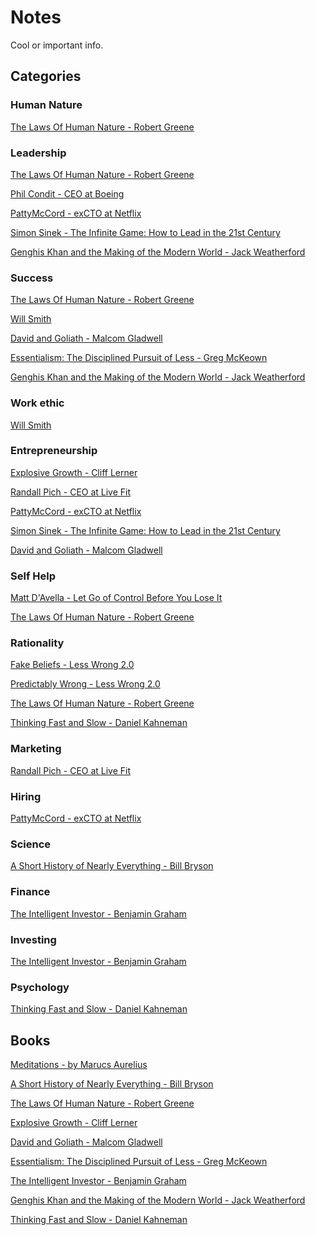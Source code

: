 # Notes
Cool or important info.

## Categories 

### Human Nature

[The Laws Of Human Nature - Robert Greene](Books/TheLawsOfHumanNature-RG.md)

### Leadership

[The Laws Of Human Nature - Robert Greene](Books/TheLawsOfHumanNature-RG.md)

[Phil Condit - CEO at Boeing](People/PhilCondit(CEO-Boeing).md)

[PattyMcCord - exCTO at Netflix](People/PattyMcCord(CTO-Netflix).md)

[Simon Sinek - The Infinite Game: How to Lead in the 21st Century](People/SimonSinek.md)

[Genghis Khan and the Making of the Modern World - Jack Weatherford](Books/GenghisKhan-JW.md)

### Success

[The Laws Of Human Nature - Robert Greene](Books/TheLawsOfHumanNature-RG.md)

[Will Smith](People/WillSmith.md)

[David and Goliath - Malcom Gladwell](Books/DavidAndGoliath-MG.md)

[Essentialism: The Disciplined Pursuit of Less - Greg McKeown](Books/Essentialism-GM.md)

[Genghis Khan and the Making of the Modern World - Jack Weatherford](Books/GenghisKhan-JW.md)

### Work ethic

[Will Smith](People/WillSmith.md)

### Entrepreneurship

[Explosive Growth - Cliff Lerner](Books/ExplosiveGrowth-CL.md)

[Randall Pich - CEO at Live Fit](People/RandallPich(CEO-LiveFit).md)

[PattyMcCord - exCTO at Netflix](People/PattyMcCord(CTO-Netflix).md)

[Simon Sinek - The Infinite Game: How to Lead in the 21st Century](People/SimonSinek.md)

[David and Goliath - Malcom Gladwell](Books/DavidAndGoliath-MG.md)

### Self Help

[Matt D'Avella - Let Go of Control Before You Lose It](YouTube/Matt-D'Avella.md)

[The Laws Of Human Nature - Robert Greene](Books/TheLawsOfHumanNature-RG.md)

### Rationality

[Fake Beliefs - Less Wrong 2.0](Rationality/LW2-Fake-Beliefs.md)

[Predictably Wrong - Less Wrong 2.0](Rationality/LW2-Predictably-Wrong.md)

[The Laws Of Human Nature - Robert Greene](Books/TheLawsOfHumanNature-RG.md)

[Thinking Fast and Slow - Daniel Kahneman](Books/ThinkingFastAndSlow-DK.md)

### Marketing

[Randall Pich - CEO at Live Fit](People/RandallPich(CEO-LiveFit).md)

### Hiring

[PattyMcCord - exCTO at Netflix](People/PattyMcCord(CTO-Netflix).md)

### Science
[A Short History of Nearly Everything - Bill Bryson](Books/AShortHistoryOfNearlyEverything-BB.md)

### Finance
[The Intelligent Investor - Benjamin Graham](Books/TheIntelligentInvestor-BG.md)

### Investing
[The Intelligent Investor - Benjamin Graham](Books/TheIntelligentInvestor-BG.md)

### Psychology
[Thinking Fast and Slow - Daniel Kahneman](Books/ThinkingFastAndSlow-DK.md)

## Books
[Meditations - by Marucs Aurelius](Books/Meditations-MA.md)

[A Short History of Nearly Everything - Bill Bryson](Books/AShortHistoryOfNearlyEverything-BB.md)

[The Laws Of Human Nature - Robert Greene](Books/TheLawsOfHumanNature-RG.md)

[Explosive Growth - Cliff Lerner](Books/ExplosiveGrowth-CL.md)

[David and Goliath - Malcom Gladwell](Books/DavidAndGoliath-MG.md)

[Essentialism: The Disciplined Pursuit of Less - Greg McKeown](Books/Essentialism-GM.md)

[The Intelligent Investor - Benjamin Graham](Books/TheIntelligentInvestor-BG.md)

[Genghis Khan and the Making of the Modern World - Jack Weatherford](Books/GenghisKhan-JW.md)

[Thinking Fast and Slow - Daniel Kahneman](Books/ThinkingFastAndSlow-DK.md)
